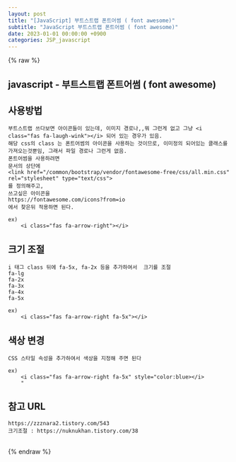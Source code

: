 ```yaml
---  
layout: post  
title: "[JavaScript] 부트스트랩 폰트어썸 ( font awesome)"  
subtitle: "JavaScript 부트스트랩 폰트어썸 ( font awesome)"  
date: 2023-01-01 00:00:00 +0900  
categories: JSP_javascript  
---  
```

{% raw %}  
## javascript - 부트스트랩 폰트어썸 ( font awesome)  
  
## 사용방법  
	부트스트랩 쓰다보면 아이콘들이 있는데, 이미지 경로나,,뭐 그런게 없고 그냥 <i class="fas fa-laugh-wink"></i> 되어 있는 경우가 있음.  
	해당 css의 class 는 폰트어썸의 아이콘을 사용하는 것이므로, 이미정의 되어있는 클래스를 가져오는것뿐임, 그래서 파일 경로나 그런게 없음.  
	폰트어썸을 사용하려면  
	문서의 상단에  
	<link href="/common/bootstrap/vendor/fontawesome-free/css/all.min.css" rel="stylesheet" type="text/css">  
	를 정의해주고,  
	쓰고싶은 아이콘을  
	https://fontawesome.com/icons?from=io  
	에서 찾은뒤 적용하면 된다.  
  
	ex)  
		<i class="fas fa-arrow-right"></i>  
  
## 크기 조절  
  
	i 태그 class 뒤에 fa-5x, fa-2x 등을 추가하여서  크기를 조절  
	fa-lg  
	fa-2x  
	fa-3x  
	fa-4x  
	fa-5x  
  
	ex)  
		<i class="fas fa-arrow-right fa-5x"></i>  
  
## 색상 변경  
	CSS 스타일 속성을 추가하여서 색상을 지정해 주면 된다  
  
	ex)  
		<i class="fas fa-arrow-right fa-5x" style="color:blue></i>  
		"  
  
## 참고 URL  
	https://zzznara2.tistory.com/543  
	크기조절 : https://nuknukhan.tistory.com/38  
                                                                                                                                                                                                                                                                                                                                                                                                                                                                                                                                                                                                                                                                   
{% endraw %}